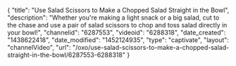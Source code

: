 {
    "title": "Use Salad Scissors to Make a Chopped Salad Straight in the Bowl",
    "description": "Whether you're making a light snack or a big salad, cut to the chase and use a pair of salad scissors to chop and toss salad directly in your bowl!",
    "channelid": "6287553",
    "videoid": "6288318",
    "date_created": "1438622418",
    "date_modified": "1452124935",
    "type": "captivate",
    "layout": "channelVideo",
    "url": "\/oxo\/use-salad-scissors-to-make-a-chopped-salad-straight-in-the-bowl\/6287553-6288318"
}